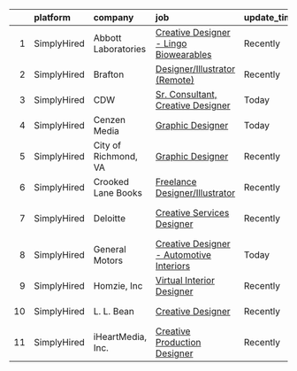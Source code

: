

|    | platform    | company              | job                                                                                                                                                    | update_time   | location                    |
|---:|:------------|:---------------------|:-------------------------------------------------------------------------------------------------------------------------------------------------------|:--------------|:----------------------------|
|  1 | SimplyHired | Abbott Laboratories  | [Creative Designer - Lingo Biowearables](https://www.simplyhired.com/job/hYlYE9nCEdqPA7gegnvIiO2tQz03hFgzeK6pG_5jFy1lez2mkvqrbA?q=creative+designer)   | Recently      | Alameda, CA                 |
|  2 | SimplyHired | Brafton              | [Designer/Illustrator (Remote)](https://www.simplyhired.com/job/shrfM2S2_9v6I0AQP-nbgRyw1PpmX_kdpR6ayxyxcP3h7Vz0Y3UbaA?q=creative+designer)            | Recently      | Remote                      |
|  3 | SimplyHired | CDW                  | [Sr. Consultant, Creative Designer](https://www.simplyhired.com/job/3aqgMZGJBlaUsdOK063QEABSwmneXO2FrTGrl2NxsbA8y40JdqFbnQ?q=creative+designer)        | Today         | Remote                      |
|  4 | SimplyHired | Cenzen Media         | [Graphic Designer](https://www.simplyhired.com/job/xHSGwjxOrDSMALvJj_TPL3O-sBWwAf4FhZNAm0uSn81iUdQIgyJIjg?q=creative+designer)                         | Today         | New York, NY                |
|  5 | SimplyHired | City of Richmond, VA | [Graphic Designer](https://www.simplyhired.com/job/hXSimG8sTGj0yIxmNg1vWO5aSCKC8MWVUtxrIJLUl_GzvJtLRQ1XBQ?q=creative+designer)                         | Recently      | Richmond, VA                |
|  6 | SimplyHired | Crooked Lane Books   | [Freelance Designer/Illustrator](https://www.simplyhired.com/job/7-oep-i_7yGCdk0DJ_OH2vzdbNj70sC1mFujxIhSI1Owd9RNnsIQkw?q=creative+designer)           | Recently      | Remote                      |
|  7 | SimplyHired | Deloitte             | [Creative Services Designer](https://www.simplyhired.com/job/nc3uinuJy9Uiz_kdxTuB3ISmQWCSD2R6neS7BW8SlQW751pTZDgENw?q=creative+designer)               | Recently      | Charlotte, NC +18 locations |
|  8 | SimplyHired | General Motors       | [Creative Designer - Automotive Interiors](https://www.simplyhired.com/job/V-SaT05YFQ9xnm7j5naulrzOA_0F89juuulQvdemGG_z39MX7gkThA?q=creative+designer) | Today         | United States               |
|  9 | SimplyHired | Homzie, Inc          | [Virtual Interior Designer](https://www.simplyhired.com/job/7PEglJMm2BIPDW3p7bC1eTbnBnq9ZWVZecQaHxU7AN_QC_1Y7WqAPw?q=creative+designer)                | Recently      | Remote                      |
| 10 | SimplyHired | L. L. Bean           | [Creative Designer](https://www.simplyhired.com/job/eTp9c4a1xlXuOTcX0Cwh32iQrNQm_KnFrVqGm8AyfoYQuSFIF0xCEQ?q=creative+designer)                        | Recently      | Freeport, ME                |
| 11 | SimplyHired | iHeartMedia, Inc.    | [Creative Production Designer](https://www.simplyhired.com/job/qKKWyZzGtfpWvG4fzOtrkrnL3UDbRMHzr5RheZItXd-qkh34dcOBJw?q=creative+designer)             | Recently      | Ohio                        |